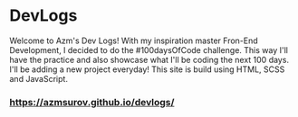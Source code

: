 # DevLogs


Welcome to Azm's Dev Logs! With my inspiration master Fron-End Development, I decided to do the #100daysOfCode challenge. 
This way I'll have the practice and also showcase what I'll be coding the next 100 days. I'll be adding a new project everyday!
This site is build using HTML, SCSS and JavaScript.

### https://azmsurov.github.io/devlogs/
